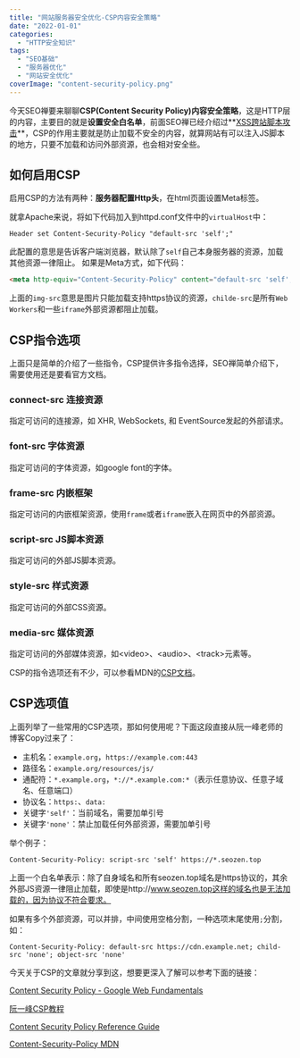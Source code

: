 ```yaml
---
title: "网站服务器安全优化-CSP内容安全策略"
date: "2022-01-01"
categories: 
  - "HTTP安全知识"
tags: 
  - "SEO基础"
  - "服务器优化"
  - "网站安全优化"
coverImage: "content-security-policy.png"
---
```


今天SEO禅要来聊聊**CSP(Content Security Policy)内容安全策略**，这是HTTP层的内容，主要目的就是**设置安全白名单**，前面SEO禅已经介绍过**[XSS跨站脚本攻击](https://www.seozen.top/web-seo-security-xss-2021.html)**，CSP的作用主要就是防止加载不安全的内容，就算网站有可以注入JS脚本的地方，只要不加载和访问外部资源，也会相对安全些。

## 如何启用CSP

启用CSP的方法有两种：**服务器配置Http头**，在html页面设置Meta标签。

就拿Apache来说，将如下代码加入到httpd.conf文件中的`virtualHost`中：

```
Header set Content-Security-Policy "default-src 'self';"
```

此配置的意思是告诉客户端浏览器，默认除了`self`自己本身服务器的资源，加载其他资源一律阻止。
如果是Meta方式，如下代码：
```html
<meta http-equiv="Content-Security-Policy" content="default-src 'self'; img-src https://*; child-src 'none';" \>
```
上面的`img-src`意思是图片只能加载支持https协议的资源，`childe-src`是所有`Web Workers`和一些`iframe`外部资源都阻止加载。

## CSP指令选项

上面只是简单的介绍了一些指令，CSP提供许多指令选择，SEO禅简单介绍下，需要使用还是要看官方文档。

### connect-src 连接资源

指定可访问的连接源，如 XHR, WebSockets, 和 EventSource发起的外部请求。

### font-src 字体资源

指定可访问的字体资源，如google font的字体。

### frame-src 内嵌框架

指定可访问的内嵌框架资源，使用`frame`或者`iframe`嵌入在网页中的外部资源。

### script-src JS脚本资源

指定可访问的外部JS脚本资源。

### style-src 样式资源

指定可访问的外部CSS资源。

### media-src 媒体资源

指定可访问的外部媒体资源，如<video\>、<audio\>、<track\>元素等。

CSP的指令选项还有不少，可以参看MDN的[CSP文档](https://developer.mozilla.org/en-US/docs/Web/HTTP/Headers/Content-Security-Policy)。

## CSP选项值

上面列举了一些常用的CSP选项，那如何使用呢？下面这段直接从阮一峰老师的博客Copy过来了：

- 主机名：`example.org`，`https://example.com:443`
- 路径名：`example.org/resources/js/`
- 通配符：`*.example.org`，`*://*.example.com:*`（表示任意协议、任意子域名、任意端口）
- 协议名：`https:`、`data:`
- 关键字`'self'`：当前域名，需要加单引号
- 关键字`'none'`：禁止加载任何外部资源，需要加单引号

举个例子：

```
Content-Security-Policy: script-src 'self' https://*.seozen.top
```

上面一个白名单表示：除了自身域名和所有seozen.top域名是https协议的，其余外部JS资源一律阻止加载，即使是http://www.seozen.top这样的域名也是无法加载的，因为协议不符合要求。

如果有多个外部资源，可以并排，中间使用空格分割，一种选项末尾使用`;`分割，如：

```
Content-Security-Policy: default-src https://cdn.example.net; child-src 'none'; object-src 'none'
```

今天关于CSP的文章就分享到这，想要更深入了解可以参考下面的链接：

[Content Security Policy - Google Web Fundamentals](https://developers.google.com/web/fundamentals/security/csp)

[阮一峰CSP教程](https://www.google.cn/ads/ga-audiences?v=1&t=sr&slf_rd=1&_r=4&tid=G-V8FL5MHQB6&cid=1731548729.1632184050>m=2oec10&aip=1&z=86477041)

[Content Security Policy Reference Guide](https://content-security-policy.com/)

[Content-Security-Policy MDN](https://developer.mozilla.org/en-US/docs/Web/HTTP/Headers/Content-Security-Policy)
